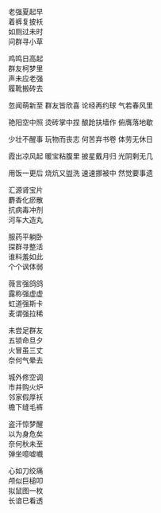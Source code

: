 老强夏起早  
着裤复披袄  
如厕过未时  
问群寻小草  

鸡鸣日高起  
群友柯梦里  
声未应老强  
履靴搬砖去  

忽闻萌新至
群友皆欣喜
论经再约球
气若春风里

艳阳空中照
烫砖掌中捏
酿跄扶墙作
俯膺落地歇

少壮不醒事
玩物而丧志
何苦弃书卷
体劳无休日

霞出凉风起
暖宝粘腹里
披星戴月归
光阴剩无几

用饭一更后
烧炕又盥洗
速速挪被中
然觉要事遗

汇源肾宝片  
麝香化瘀散  
抗病毒冲剂  
河车大造丸  

服药平躺卧  
探群寻整活  
谁料羞如此  
个个讽体弱  

薇言强鸽鸽  
露称强虚虚  
虹道强斯卡  
麦谓强拉稀  

未尝足群友  
五锁命旦夕  
火冒虽三丈  
奈何气晕去  

城外修空调  
市井购火炉  
邻家假厚袄  
檐下缝毛裤  

盗汗惊梦醒  
以为身危矣  
奈何秋未至  
弹坐噫嘘嚱  

心如刀绞痛  
颅似巨槌叩  
拟鼠图一枚  
长谙已看透  
